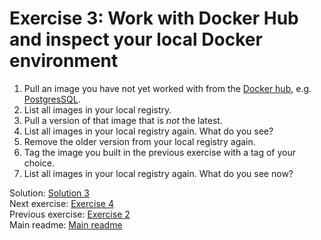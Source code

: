 # Exercise 3: Work with Docker Hub and inspect your local Docker environment

1. Pull an image you have not yet worked with from the [Docker hub](https://hub.docker.com), e.g. [PostgresSQL](https://hub.docker.com/r/bitnami/postgresql).
2. List all images in your local registry.
3. Pull a version of that image that is *not* the latest.
4. List all images in your local registry again. What do you see?
5. Remove the older version from your local registry again.
6. Tag the image you built in the previous exercise with a tag of your choice.
7. List all images in your local registry again. What do you see now?

Solution: [Solution 3](./solutions/solution-3.md)  
Next exercise: [Exercise 4](./exercise-4.md)  
Previous exercise: [Exercise 2](./exercise-2.md)  
Main readme: [Main readme](./README.md)
